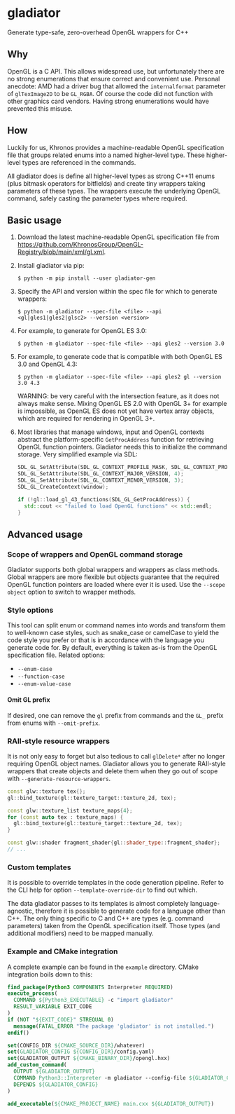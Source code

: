# gladiator

Generate type-safe, zero-overhead OpenGL wrappers for C++


## Why

OpenGL is a C API. This allows widespread use, but unfortunately there are no
strong enumerations that ensure correct and convenient use. Personal anecdote:
AMD had a driver bug that allowed the `internalformat` parameter of `glTexImage2D`
to be `GL_RGBA`. Of course the code did not function with other graphics card vendors.
Having strong enumerations would have prevented this misuse.

## How

Luckily for us, Khronos provides a machine-readable OpenGL specification file
that groups related enums into a named higher-level type. These higher-level
types are referenced in the commands.

All gladiator does is define all higher-level types as strong C++11 enums
(plus bitmask operators for bitfields) and create tiny wrappers taking parameters
of these types. The wrappers execute the underlying OpenGL command, safely
casting the parameter types where required.

## Basic usage

1. Download the latest machine-readable OpenGL specification file from https://github.com/KhronosGroup/OpenGL-Registry/blob/main/xml/gl.xml.
2. Install gladiator via pip:
    ```
    $ python -m pip install --user gladiator-gen
    ```
2. Specify the API and version within the spec file for which to generate wrappers:
    ```
    $ python -m gladiator --spec-file <file> --api <gl|gles1|gles2|glsc2> --version <version>
    ```
3. For example, to generate for OpenGL ES 3.0:
    ```
    $ python -m gladiator --spec-file <file> --api gles2 --version 3.0
    ```
4. For example, to generate code that is compatible with both OpenGL ES 3.0 and OpenGL 4.3:
    ```
    $ python -m gladiator --spec-file <file> --api gles2 gl --version 3.0 4.3
    ```
    WARNING: be very careful with the intersection feature, as it does not
    always make sense. Mixing OpenGL ES 2.0 with OpenGL 3+ for example is
    impossible, as OpenGL ES does not yet have vertex array objects, which
    are required for rendering in OpenGL 3+.

5. Most libraries that manage windows, input and OpenGL contexts abstract the
   platform-specific `GetProcAddress` function for retrieving OpenGL function
   pointers. Gladiator needs this to initialize the command storage.
   Very simplified example via SDL:
    ```c++
    SDL_GL_SetAttribute(SDL_GL_CONTEXT_PROFILE_MASK, SDL_GL_CONTEXT_PROFILE_CORE);
    SDL_GL_SetAttribute(SDL_GL_CONTEXT_MAJOR_VERSION, 4);
    SDL_GL_SetAttribute(SDL_GL_CONTEXT_MINOR_VERSION, 3);
    SDL_GL_CreateContext(window);

    if (!gl::load_gl_43_functions(SDL_GL_GetProcAddress)) {
      std::cout << "failed to load OpenGL functions" << std::endl;
    }
    ```

## Advanced usage

### Scope of wrappers and OpenGL command storage

Gladiator supports both global wrappers and wrappers as class methods. Global wrappers
are more flexible but objects guarantee that the required OpenGL function pointers are
loaded where ever it is used. Use the `--scope object` option to switch to wrapper methods.

### Style options

This tool can split enum or command names into words and transform them to well-known case
styles, such as snake_case or camelCase to yield the code style you prefer or that is in
accordance with the language you generate code for. By default, everything is taken
as-is from the OpenGL specification file. Related options:
- `--enum-case`
- `--function-case`
- `--enum-value-case`

#### Omit GL prefix

If desired, one can remove the `gl` prefix from commands and the `GL_` prefix from enums with `--omit-prefix`.

### RAII-style resource wrappers

It is not only easy to forget but also tedious to call `glDelete*` after no longer
requiring OpenGL object names. Gladiator allows you to generate RAII-style wrappers
that create objects and delete them when they go out of scope with `--generate-resource-wrappers`.

```c++
const glw::texture tex{};
gl::bind_texture(gl::texture_target::texture_2d, tex);

const glw::texture_list texture_maps{4};
for (const auto tex : texture_maps) {
  gl::bind_texture(gl::texture_target::texture_2d, tex);
}

const glw::shader fragment_shader{gl::shader_type::fragment_shader};
// ...
```

### Custom templates

It is possible to override templates in the code generation pipeline. Refer
to the CLI help for option `--template-override-dir` to find out which.

The data gladiator passes to its templates is almost completely language-agnostic,
therefore it is possible to generate code for a language other than C++. The only
thing specific to C and C++ are types (e.g. command parameters) taken from the OpenGL
specification itself. Those types (and additional modifiers) need to be mapped manually.

### Example and CMake integration

A complete example can be found in the `example` directory. CMake integration boils down to this:

```cmake
find_package(Python3 COMPONENTS Interpreter REQUIRED)
execute_process(
  COMMAND ${Python3_EXECUTABLE} -c "import gladiator"
  RESULT_VARIABLE EXIT_CODE
)
if (NOT "${EXIT_CODE}" STREQUAL 0)
  message(FATAL_ERROR "The package 'gladiator' is not installed.")
endif()

set(CONFIG_DIR ${CMAKE_SOURCE_DIR}/whatever)
set(GLADIATOR_CONFIG ${CONFIG_DIR}/config.yaml)
set(GLADIATOR_OUTPUT ${CMAKE_BINARY_DIR}/opengl.hxx)
add_custom_command(
  OUTPUT ${GLADIATOR_OUTPUT}
  COMMAND Python3::Interpreter -m gladiator --config-file ${GLADIATOR_CONFIG} --output ${GLADIATOR_OUTPUT}
  DEPENDS ${GLADIATOR_CONFIG}
)

add_executable(${CMAKE_PROJECT_NAME} main.cxx ${GLADIATOR_OUTPUT})
```
